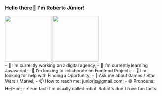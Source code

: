 ### Hello there 👋 I'm Roberto Júnior!
<div>
  <a href="https://github.com/roberto-juniorjp">
  <img height="150em" src="https://github-readme-stats.vercel.app/api?username=roberto-juniorjp&show_icons=true&bg_color=00000000"/>
  <img height="150em" src="https://github-readme-stats.vercel.app/api/top-langs/?username=roberto-juniorjp&layout=compact"/>
  </a>
</div>
- 🔭 I’m currently working on a digital agency;
- 🌱 I’m currently learning Javascript;
- 👯 I’m looking to collaborate on Frontend Projects;
- 🤔 I’m looking for help with Finding a Oportunity;
- 💬 Ask me about Games / Star Wars / Marvel;
- 📫 How to reach me: juniorjp@gmail.com;
- 😄 Pronouns: He/Him;
- ⚡ Fun fact: I'm usually called robot. Robot's don't have fun facts.

